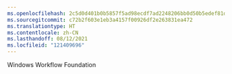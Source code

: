```yaml
---
ms.openlocfilehash: 2c5d0d401b0b5857f5ad98ecdf7ad2248206bb0d50b5edef81d38877fdfa0417
ms.sourcegitcommit: c72b2f603e1eb3a4157f00926df2e263831ea472
ms.translationtype: HT
ms.contentlocale: zh-CN
ms.lasthandoff: 08/12/2021
ms.locfileid: "121409696"
---
```

Windows Workflow Foundation